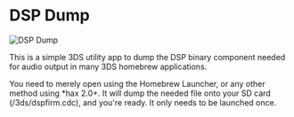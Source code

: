 # DSP Dump

![DSP Dump](https://github.com/KevinX8/DspDump/raw/master/icon.png "DSP Dump")

This is a simple 3DS utility app to dump the DSP binary component needed for audio output in many 3DS homebrew applications.

You need to merely open using the Homebrew Launcher, or any other method using *hax 2.0+. It will dump the needed file onto your SD card (/3ds/dspfirm.cdc), and you're ready. It only needs to be launched once.

